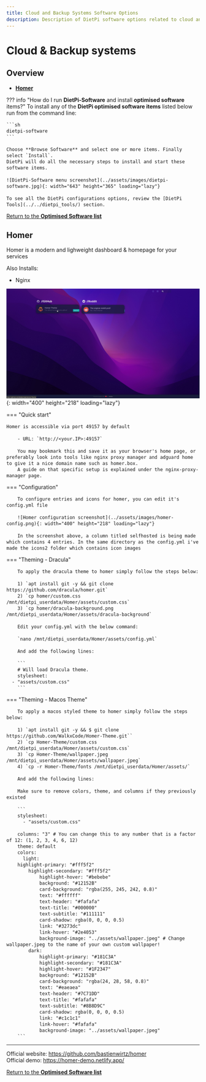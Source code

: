 ```yaml
---
title: Cloud and Backup Systems Software Options
description: Description of DietPi software options related to cloud and backup systems
---
```


# Cloud & Backup systems

## Overview

- [**Homer**](#Homer)


??? info "How do I run **DietPi-Software** and install **optimised software** items?"
    To install any of the **DietPi optimised software items** listed below run from the command line:

    ```sh
    dietpi-software
    ```

    Choose **Browse Software** and select one or more items. Finally select `Install`.  
    DietPi will do all the necessary steps to install and start these software items.

    ![DietPi-Software menu screenshot](../assets/images/dietpi-software.jpg){: width="643" height="365" loading="lazy"}

    To see all the DietPi configurations options, review the [DietPi Tools](../../dietpi_tools/) section.

[Return to the **Optimised Software list**](../../software/)

## Homer

Homer is a modern and lighweight dashboard & homepage for your services

Also Installs:

- Nginx

![Homer preview screenshot](../assets/images/homer-preview.png){: width="400" height="218" loading="lazy"}

=== "Quick start"

    Homer is accessible via port 49157 by default

		- URL: `http://<your.IP>:49157`
    
		You may bookmark this and save it as your browser's home page, or preferably look into tools like nginx proxy manager and adguard home to give it a nice domain name such as homer.box.
		A guide on that specific setup is explained under the nginx-proxy-manager page.
     
=== "Configuration"

		To configure entries and icons for homer, you can edit it's config.yml file 

 		![Homer configuration screenshot](../assets/images/homer-config.png){: width="400" height="218" loading="lazy"}
 
		In the screenshot above, a column titled selfhosted is being made which contains 4 entries. In the same directory as the config.yml i've made the icons2 folder which contains icon images
	
=== "Theming - Dracula"

 		To apply the dracula theme to homer simply follow the steps below:
		
		1) `apt install git -y && git clone https://github.com/dracula/homer.git`
		2) `cp homer/custom.css /mnt/dietpi_userdata/Homer/assets/custom.css`
		3) `cp homer/dracula-background.png /mnt/dietpi_userdata/Homer/assets/dracula-background`
		
		Edit your config.yml with the below command:
		
		`nano /mnt/dietpi_userdata/Homer/assets/config.yml`
		
		And add the following lines:
		
		```
		# Will load Dracula theme.
		stylesheet:
  	  - "assets/custom.css"
		```
		
=== "Theming - Macos Theme"
		
		To apply a macos styled theme to homer simply follow the steps below:
		
		1) `apt install git -y && $ git clone https://github.com/WalkxCode/Homer-Theme.git``
		2) `cp Homer-Theme/custom.css /mnt/dietpi_userdata/Homer/assets/custom.css`
		3) `cp Homer-Theme/wallpaper.jpeg /mnt/dietpi_userdata/Homer/assets/wallpaper.jpeg`
		4) `cp -r Homer-Theme/fonts /mnt/dietpi_userdata/Homer/assets/`
		
		And add the following lines:
		
		Make sure to remove colors, theme, and columns if they previously existed
		
		```
		stylesheet:
		  - "assets/custom.css"

		columns: "3" # You can change this to any number that is a factor of 12: (1, 2, 3, 4, 6, 12)
		theme: default
		colors:
		  light:
		highlight-primary: "#fff5f2"
		    highlight-secondary: "#fff5f2"
				highlight-hover: "#bebebe"
				background: "#12152B"
				card-background: "rgba(255, 245, 242, 0.8)"
				text: "#ffffff"
				text-header: "#fafafa"
				text-title: "#000000"
				text-subtitle: "#111111"
				card-shadow: rgba(0, 0, 0, 0.5)
				link: "#3273dc"
				link-hover: "#2e4053"
				background-image: "../assets/wallpaper.jpeg" # Change wallpaper.jpeg to the name of your own custom wallpaper!
			dark:
				highlight-primary: "#181C3A"
				highlight-secondary: "#181C3A"
				highlight-hover: "#1F2347"
				background: "#12152B"
				card-background: "rgba(24, 28, 58, 0.8)"
				text: "#eaeaea"
				text-header: "#7C71DD"
				text-title: "#fafafa"
				text-subtitle: "#8B8D9C"
				card-shadow: rgba(0, 0, 0, 0.5)
				link: "#c1c1c1"
				link-hover: "#fafafa"
				background-image: "../assets/wallpaper.jpeg"
		```
		
***

Official website: <https://github.com/bastienwirtz/homer>  
Official demo: <https://homer-demo.netlify.app/>


[Return to the **Optimised Software list**](../../software/)
